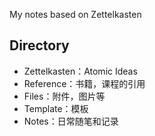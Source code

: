 My notes based on Zettelkasten

## Directory
- Zettelkasten：Atomic Ideas
- Reference：书籍，课程的引用
- Files：附件，图片等
- Template：模板
- Notes：日常随笔和记录

